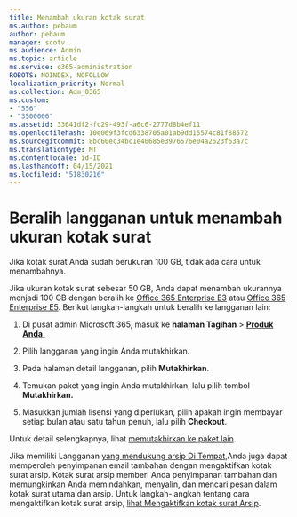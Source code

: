 ```yaml
---
title: Menambah ukuran kotak surat
ms.author: pebaum
author: pebaum
manager: scotv
ms.audience: Admin
ms.topic: article
ms.service: o365-administration
ROBOTS: NOINDEX, NOFOLLOW
localization_priority: Normal
ms.collection: Adm_O365
ms.custom:
- "556"
- "3500006"
ms.assetid: 33641df2-fc29-493f-a6c6-2777d8b4ef11
ms.openlocfilehash: 10e069f3fcd6338705a01ab9dd15574c81f88572
ms.sourcegitcommit: 8bc60ec34bc1e40685e3976576e04a2623f63a7c
ms.translationtype: MT
ms.contentlocale: id-ID
ms.lasthandoff: 04/15/2021
ms.locfileid: "51830216"
---
```

# <a name="switch-subscriptions-to-increase-mailbox-size"></a>Beralih langganan untuk menambah ukuran kotak surat

Jika kotak surat Anda sudah berukuran 100 GB, tidak ada cara untuk menambahnya.
  
Jika ukuran kotak surat sebesar 50 GB, Anda dapat menambah ukurannya menjadi 100 GB dengan beralih ke [Office 365 Enterprise E3](https://products.office.com/business/office-365-enterprise-e3-business-software) atau [Office 365 Enterprise E5](https://products.office.com/business/office-365-enterprise-e5-business-software). Berikut langkah-langkah untuk beralih ke langganan lain:
  
1. Di pusat admin Microsoft 365, masuk ke **halaman Tagihan** \> **[Produk Anda.](https://go.microsoft.com/fwlink/p/?linkid=842054)**

2. Pilih langganan yang ingin Anda mutakhirkan.

3. Pada halaman detail langganan, pilih **Mutakhirkan**.

4. Temukan paket yang ingin Anda mutakhirkan, lalu pilih tombol **Mutakhirkan.**

5. Masukkan jumlah lisensi yang diperlukan, pilih apakah ingin membayar setiap bulan atau satu tahun penuh, lalu pilih **Checkout**.

Untuk detail selengkapnya, lihat [memutakhirkan ke paket lain](https://docs.microsoft.com/microsoft-365/commerce/subscriptions/upgrade-to-different-plan).

Jika memiliki Langganan [yang mendukung arsip Di Tempat,](https://docs.microsoft.com/office365/servicedescriptions/exchange-online-archiving-service-description/exchange-online-archiving-service-description)Anda juga dapat memperoleh penyimpanan email tambahan dengan mengaktifkan kotak surat arsip. Kotak surat arsip memberi Anda penyimpanan tambahan dan memungkinkan Anda memindahkan, menyalin, dan mencari pesan dalam kotak surat utama dan arsip. Untuk langkah-langkah tentang cara mengaktifkan kotak surat arsip, [lihat Mengaktifkan kotak surat Arsip](https://docs.microsoft.com/microsoft-365/compliance/enable-archive-mailboxes).